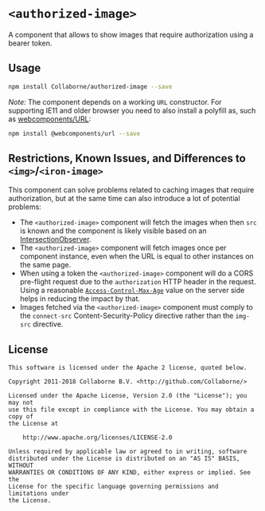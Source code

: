 # `<authorized-image>`

A component that allows to show images that require authorization using a bearer token.

## Usage

```sh
npm install Collaborne/authorized-image --save
```

_Note:_ The component depends on a working `URL` constructor. For supporting IE11 and older browser you need to also install a polyfill as, such as [webcomponents/URL](https://github.com/webcomponents/URL):
```sh
npm install @webcomponents/url --save
```

## Restrictions, Known Issues, and Differences to `<img>`/`<iron-image>`

This component can solve problems related to caching images that require authorization, but at the same time can also introduce a lot of potential problems:

* The `<authorized-image>` component will fetch the images when then `src` is known and the component is likely visible based on an [IntersectionObserver](https://developer.mozilla.org/en-US/docs/Web/API/Intersection_Observer_API).
* The `<authorized-image>` component will fetch images once per component instance, even when the URL is equal to other instances on the same page.
* When using a token the `<authorized-image>` component will do a CORS pre-flight request due to the `authorization` HTTP header in the request. Using a reasonable [`Access-Control-Max-Age`](https://developer.mozilla.org/en-US/docs/Web/HTTP/Headers/Access-Control-Max-Age) value on the server side helps in reducing the impact by that.
* Images fetched via the `<authorized-image>` component must comply to the `connect-src` Content-Security-Policy directive rather than the `img-src` directive.

## License

    This software is licensed under the Apache 2 license, quoted below.

    Copyright 2011-2018 Collaborne B.V. <http://github.com/Collaborne/>

    Licensed under the Apache License, Version 2.0 (the "License"); you may not
    use this file except in compliance with the License. You may obtain a copy of
    the License at

        http://www.apache.org/licenses/LICENSE-2.0

    Unless required by applicable law or agreed to in writing, software
    distributed under the License is distributed on an "AS IS" BASIS, WITHOUT
    WARRANTIES OR CONDITIONS OF ANY KIND, either express or implied. See the
    License for the specific language governing permissions and limitations under
    the License.
